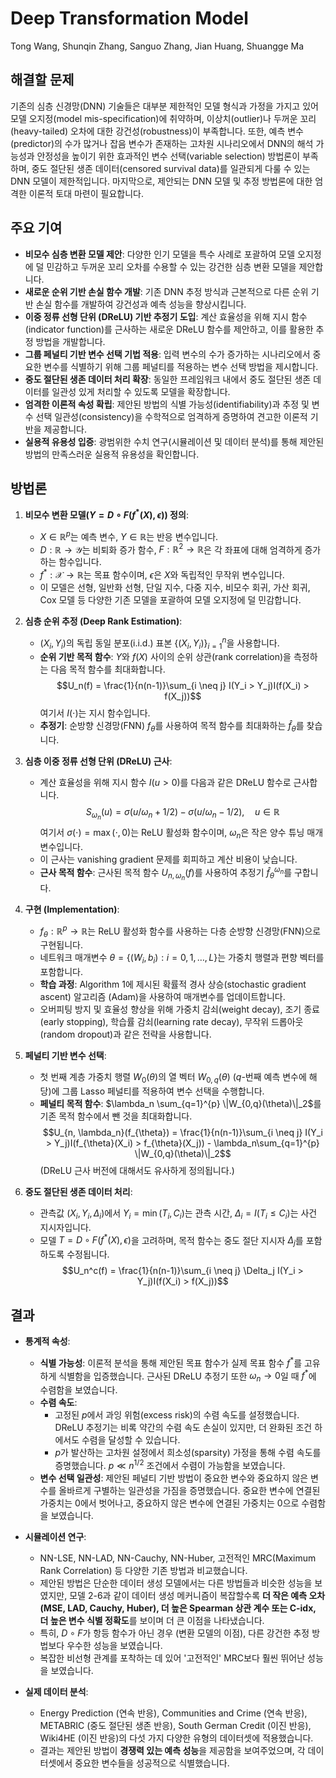 # Deep Transformation Model
Tong Wang, Shunqin Zhang, Sanguo Zhang, Jian Huang, Shuangge Ma

## 해결할 문제
기존의 심층 신경망(DNN) 기술들은 대부분 제한적인 모델 형식과 가정을 가지고 있어 모델 오지정(model mis-specification)에 취약하며, 이상치(outlier)나 두꺼운 꼬리(heavy-tailed) 오차에 대한 강건성(robustness)이 부족합니다. 또한, 예측 변수(predictor)의 수가 많거나 잡음 변수가 존재하는 고차원 시나리오에서 DNN의 해석 가능성과 안정성을 높이기 위한 효과적인 변수 선택(variable selection) 방법론이 부족하며, 중도 절단된 생존 데이터(censored survival data)를 일관되게 다룰 수 있는 DNN 모델이 제한적입니다. 마지막으로, 제안되는 DNN 모델 및 추정 방법론에 대한 엄격한 이론적 토대 마련이 필요합니다.

## 주요 기여
*   **비모수 심층 변환 모델 제안**: 다양한 인기 모델을 특수 사례로 포괄하여 모델 오지정에 덜 민감하고 두꺼운 꼬리 오차를 수용할 수 있는 강건한 심층 변환 모델을 제안합니다.
*   **새로운 순위 기반 손실 함수 개발**: 기존 DNN 추정 방식과 근본적으로 다른 순위 기반 손실 함수를 개발하여 강건성과 예측 성능을 향상시킵니다.
*   **이중 정류 선형 단위 (DReLU) 기반 추정기 도입**: 계산 효율성을 위해 지시 함수(indicator function)를 근사하는 새로운 DReLU 함수를 제안하고, 이를 활용한 추정 방법을 개발합니다.
*   **그룹 페널티 기반 변수 선택 기법 적용**: 입력 변수의 수가 증가하는 시나리오에서 중요한 변수를 식별하기 위해 그룹 페널티를 적용하는 변수 선택 방법을 제시합니다.
*   **중도 절단된 생존 데이터 처리 확장**: 동일한 프레임워크 내에서 중도 절단된 생존 데이터를 일관성 있게 처리할 수 있도록 모델을 확장합니다.
*   **엄격한 이론적 속성 확립**: 제안된 방법의 식별 가능성(identifiability)과 추정 및 변수 선택 일관성(consistency)을 수학적으로 엄격하게 증명하여 견고한 이론적 기반을 제공합니다.
*   **실용적 유용성 입증**: 광범위한 수치 연구(시뮬레이션 및 데이터 분석)를 통해 제안된 방법의 만족스러운 실용적 유용성을 확인합니다.

## 방법론
1.  **비모수 변환 모델($Y = D \circ F(f^*(X), \epsilon)$) 정의**:
    *   $X \in \mathbb{R}^{p}$는 예측 변수, $Y \in \mathbb{R}$는 반응 변수입니다.
    *   $D: \mathbb{R} \to \mathcal{Y}$는 비퇴화 증가 함수, $F: \mathbb{R}^{2} \to \mathbb{R}$은 각 좌표에 대해 엄격하게 증가하는 함수입니다.
    *   $f^*: \mathcal{X} \to \mathbb{R}$는 목표 함수이며, $\epsilon$은 $X$와 독립적인 무작위 변수입니다.
    *   이 모델은 선형, 일반화 선형, 단일 지수, 다중 지수, 비모수 회귀, 가산 회귀, Cox 모델 등 다양한 기존 모델을 포괄하여 모델 오지정에 덜 민감합니다.

2.  **심층 순위 추정 (Deep Rank Estimation)**:
    *   $(X_i, Y_i)$의 독립 동일 분포(i.i.d.) 표본 $\{(X_i, Y_i)\}_{i=1}^{n}$을 사용합니다.
    *   **순위 기반 목적 함수**: $Y$와 $f(X)$ 사이의 순위 상관(rank correlation)을 측정하는 다음 목적 함수를 최대화합니다.
        $$U_n(f) = \frac{1}{n(n-1)}\sum_{i \neq j} I(Y_i > Y_j)I(f(X_i) > f(X_j))$$
        여기서 $I(\cdot)$는 지시 함수입니다.
    *   **추정기**: 순방향 신경망(FNN) $f_{\theta}$를 사용하여 목적 함수를 최대화하는 $\hat{f}_{\theta}$를 찾습니다.

3.  **심층 이중 정류 선형 단위 (DReLU) 근사**:
    *   계산 효율성을 위해 지시 함수 $I(u > 0)$를 다음과 같은 DReLU 함수로 근사합니다.
        $$S_{\omega_n}(u) = \sigma(u/\omega_n + 1/2) - \sigma(u/\omega_n - 1/2), \quad u \in \mathbb{R}$$
        여기서 $\sigma(\cdot) = \max(\cdot, 0)$는 ReLU 활성화 함수이며, $\omega_n$은 작은 양수 튜닝 매개변수입니다.
    *   이 근사는 vanishing gradient 문제를 회피하고 계산 비용이 낮습니다.
    *   **근사 목적 함수**: 근사된 목적 함수 $U_{n, \omega_n}(f)$를 사용하여 추정기 $\hat{f}_{\theta}^{\omega_n}$를 구합니다.

4.  **구현 (Implementation)**:
    *   $f_{\theta}: \mathbb{R}^{p} \to \mathbb{R}$는 ReLU 활성화 함수를 사용하는 다층 순방향 신경망(FNN)으로 구현됩니다.
    *   네트워크 매개변수 $\theta = \{(W_i, b_i) : i = 0, 1, \dots, L\}$는 가중치 행렬과 편향 벡터를 포함합니다.
    *   **학습 과정**: Algorithm 1에 제시된 확률적 경사 상승(stochastic gradient ascent) 알고리즘 (Adam)을 사용하여 매개변수를 업데이트합니다.
    *   오버피팅 방지 및 효율성 향상을 위해 가중치 감쇠(weight decay), 조기 종료(early stopping), 학습률 감쇠(learning rate decay), 무작위 드롭아웃(random dropout)과 같은 전략을 사용합니다.

5.  **페널티 기반 변수 선택**:
    *   첫 번째 계층 가중치 행렬 $W_0(\theta)$의 열 벡터 $W_{0,q}(\theta)$ ($q$-번째 예측 변수에 해당)에 그룹 Lasso 페널티를 적용하여 변수 선택을 수행합니다.
    *   **페널티 목적 함수**: $\lambda_n \sum_{q=1}^{p} \|W_{0,q}(\theta)\|_2$를 기존 목적 함수에서 뺀 것을 최대화합니다.
        $$U_{n, \lambda_n}(f_{\theta}) = \frac{1}{n(n-1)}\sum_{i \neq j} I(Y_i > Y_j)I(f_{\theta}(X_i) > f_{\theta}(X_j)) - \lambda_n\sum_{q=1}^{p} \|W_{0,q}(\theta)\|_2$$
        (DReLU 근사 버전에 대해서도 유사하게 정의됩니다.)

6.  **중도 절단된 생존 데이터 처리**:
    *   관측값 $(X_i, Y_i, \Delta_i)$에서 $Y_i = \min(T_i, C_i)$는 관측 시간, $\Delta_i = I(T_i \le C_i)$는 사건 지시자입니다.
    *   모델 $T = D \circ F(f^*(X), \epsilon)$을 고려하며, 목적 함수는 중도 절단 지시자 $\Delta_j$를 포함하도록 수정됩니다.
        $$U_n^c(f) = \frac{1}{n(n-1)}\sum_{i \neq j} \Delta_j I(Y_i > Y_j)I(f(X_i) > f(X_j))$$

## 결과
*   **통계적 속성**:
    *   **식별 가능성**: 이론적 분석을 통해 제안된 목표 함수가 실제 목표 함수 $f^*$를 고유하게 식별함을 입증했습니다. 근사된 DReLU 추정기 또한 $\omega_n \to 0$일 때 $f^*$에 수렴함을 보였습니다.
    *   **수렴 속도**:
        *   고정된 $p$에서 과잉 위험(excess risk)의 수렴 속도를 설정했습니다. DReLU 추정기는 비록 약간의 수렴 속도 손실이 있지만, 더 완화된 조건 하에서도 수렴을 달성할 수 있습니다.
        *   $p$가 발산하는 고차원 설정에서 희소성(sparsity) 가정을 통해 수렴 속도를 증명했습니다. $p \ll n^{1/2}$ 조건에서 수렴이 가능함을 보였습니다.
    *   **변수 선택 일관성**: 제안된 페널티 기반 방법이 중요한 변수와 중요하지 않은 변수를 올바르게 구별하는 일관성을 가짐을 증명했습니다. 중요한 변수에 연결된 가중치는 0에서 벗어나고, 중요하지 않은 변수에 연결된 가중치는 0으로 수렴함을 보였습니다.

*   **시뮬레이션 연구**:
    *   NN-LSE, NN-LAD, NN-Cauchy, NN-Huber, 고전적인 MRC(Maximum Rank Correlation) 등 다양한 기존 방법과 비교했습니다.
    *   제안된 방법은 단순한 데이터 생성 모델에서는 다른 방법들과 비슷한 성능을 보였지만, 모델 2-6과 같이 데이터 생성 메커니즘이 복잡할수록 **더 작은 예측 오차(MSE, LAD, Cauchy, Huber), 더 높은 Spearman 상관 계수 또는 C-idx, 더 높은 변수 식별 정확도**를 보이며 더 큰 이점을 나타냈습니다.
    *   특히, $D \circ F$가 항등 함수가 아닌 경우 (변환 모델의 이점), 다른 강건한 추정 방법보다 우수한 성능을 보였습니다.
    *   복잡한 비선형 관계를 포착하는 데 있어 '고전적인' MRC보다 훨씬 뛰어난 성능을 보였습니다.

*   **실제 데이터 분석**:
    *   Energy Prediction (연속 반응), Communities and Crime (연속 반응), METABRIC (중도 절단된 생존 반응), South German Credit (이진 반응), Wiki4HE (이진 반응)의 다섯 가지 다양한 유형의 데이터셋에 적용했습니다.
    *   결과는 제안된 방법이 **경쟁력 있는 예측 성능**을 제공함을 보여주었으며, 각 데이터셋에서 중요한 변수들을 성공적으로 식별했습니다.